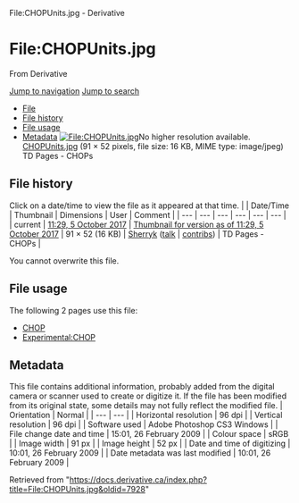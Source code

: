 

File:CHOPUnits.jpg - Derivative




# File:CHOPUnits.jpg
From Derivative

[Jump to navigation](#mw-head)
[Jump to search](#searchInput)
* [File](#file)
* [File history](#filehistory)
* [File usage](#filelinks)
* [Metadata](#metadata)
[![File:CHOPUnits.jpg](https://docs.derivative.ca/images/3/3d/CHOPUnits.jpg?20171005162939)](images/3/3d/CHOPUnits.jpg)No higher resolution available.
[CHOPUnits.jpg](images/3/3d/CHOPUnits.jpg "CHOPUnits.jpg") ‎(91 × 52 pixels, file size: 16 KB, MIME type: image/jpeg)
TD Pages - CHOPs
## File history
Click on a date/time to view the file as it appeared at that time.
|  | Date/Time | Thumbnail | Dimensions | User | Comment |
| --- | --- | --- | --- | --- | --- |
| current | [11:29, 5 October 2017](images/3/3d/CHOPUnits.jpg) | [Thumbnail for version as of 11:29, 5 October 2017](images/3/3d/CHOPUnits.jpg) | 91 × 52 (16 KB) | [Sherryk](https://docs.derivative.ca/index.php?title=User:Sherryk&action=edit&redlink=1 "User:Sherryk (page does not exist)") ([talk](https://docs.derivative.ca/index.php?title=User_talk:Sherryk&action=edit&redlink=1 "User talk:Sherryk (page does not exist)") | [contribs](https://docs.derivative.ca/Special:Contributions/Sherryk "Special:Contributions/Sherryk")) | TD Pages - CHOPs |

You cannot overwrite this file.
## File usage
The following 2 pages use this file:
* [CHOP](CHOP.html "CHOP")
* [Experimental:CHOP](Experimental_CHOP.html "Experimental:CHOP")
## Metadata
This file contains additional information, probably added from the digital camera or scanner used to create or digitize it.
If the file has been modified from its original state, some details may not fully reflect the modified file.
| Orientation | Normal |
| --- | --- |
| Horizontal resolution | 96 dpi |
| Vertical resolution | 96 dpi |
| Software used | Adobe Photoshop CS3 Windows |
| File change date and time | 15:01, 26 February 2009 |
| Colour space | sRGB |
| Image width | 91 px |
| Image height | 52 px |
| Date and time of digitizing | 10:01, 26 February 2009 |
| Date metadata was last modified | 10:01, 26 February 2009 |

Retrieved from "<https://docs.derivative.ca/index.php?title=File:CHOPUnits.jpg&oldid=7928>"